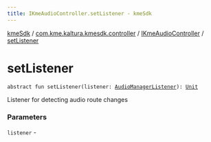 ```yaml
---
title: IKmeAudioController.setListener - kmeSdk
---
```


[kmeSdk](../../index.html) / [com.kme.kaltura.kmesdk.controller](../index.html) / [IKmeAudioController](index.html) / [setListener](./set-listener.html)

# setListener

`abstract fun setListener(listener: `[`AudioManagerListener`](../../com.kme.kaltura.kmesdk.webrtc.audio/-audio-manager-listener/index.html)`): `[`Unit`](https://kotlinlang.org/api/latest/jvm/stdlib/kotlin/-unit/index.html)

Listener for detecting audio route changes

### Parameters

`listener` - 